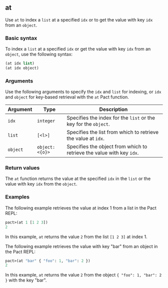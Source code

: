 ## at
Use `at` to index a `list` at a specified `idx` or to get the value with key `idx` from an `object`.

### Basic syntax

To index a `list` at a specified `idx` or get the value with key `idx` from an `object`, use the following syntax:

```lisp
(at idx list)
(at idx object)
```

### Arguments

Use the following arguments to specify the `idx` and `list` for indexing, or `idx` and `object` for key-based retrieval with the `at` Pact function.

| Argument | Type | Description |
| --- | --- | --- |
| `idx` | `integer` | Specifies the index for the `list` or the key for the `object`. |
| `list` | `[<l>]` | Specifies the list from which to retrieve the value at `idx`. |
| `object` | `object:<{o}>` | Specifies the object from which to retrieve the value with key `idx`. |

### Return values

The `at` function returns the value at the specified `idx` in the `list` or the value with key `idx` from the `object`.

### Examples

The following example retrieves the value at index 1 from a list in the Pact REPL:

```lisp
pact>(at 1 [1 2 3])
2
```

In this example, `at` returns the value `2` from the list `[1 2 3]` at index 1.

The following example retrieves the value with key "bar" from an object in the Pact REPL:

```lisp
pact>(at "bar" { "foo": 1, "bar": 2 })
2
```

In this example, `at` returns the value `2` from the object `{ "foo": 1, "bar": 2 }` with the key "bar".
